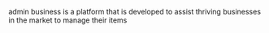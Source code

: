 admin business is a platform that is developed to assist thriving businesses in the market to manage their items
